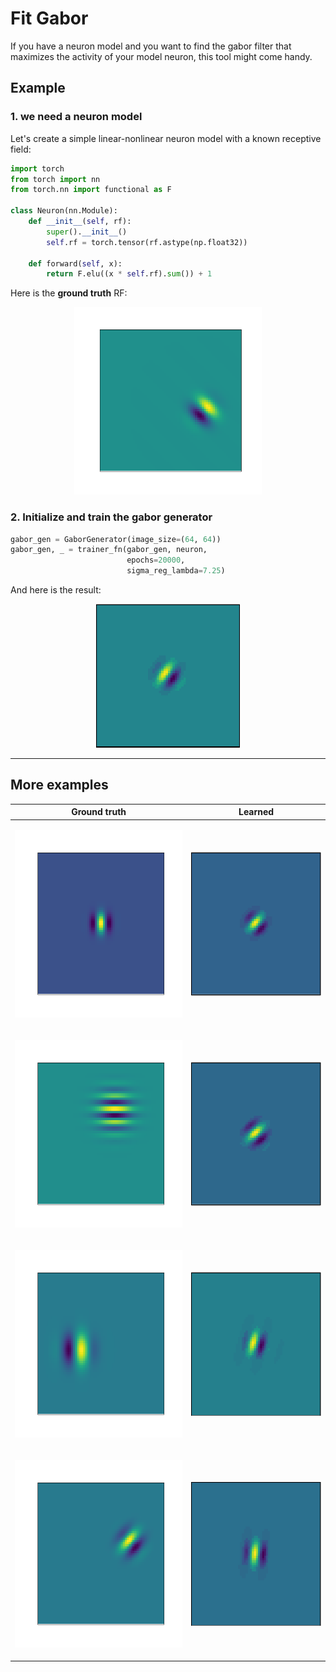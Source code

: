 # Fit Gabor

If you have a neuron model and you want to find the gabor filter that maximizes the activity of your model neuron, this tool might come handy.

## Example
### 1. we need a neuron model
Let's create a simple linear-nonlinear neuron model with a known receptive field:
``` python
import torch
from torch import nn
from torch.nn import functional as F

class Neuron(nn.Module):
    def __init__(self, rf):
        super().__init__()
        self.rf = torch.tensor(rf.astype(np.float32))
        
    def forward(self, x):
        return F.elu((x * self.rf).sum()) + 1
```
Here is the **ground truth** RF:
<p align="center">
  <img width="300" height="300" src="figures/groundtruth1.png">
</p>

### 2. Initialize and train the gabor generator
``` python
gabor_gen = GaborGenerator(image_size=(64, 64))
gabor_gen, _ = trainer_fn(gabor_gen, neuron,
                          epochs=20000,
                          sigma_reg_lambda=7.25)
```
And here is the result:
<p align="center">
  <img width="230" height="230" src="figures/evolution1.gif">
</p>

---
## More examples

Ground truth            |  Learned
:-------------------------:|:-------------------------:
<p align="center"> <img width="300" height="300" src="figures/groundtruth0.png"> </p>  |  <p align="center"> <img width="230" height="230" src="figures/evolution0.gif"> </p> 
<p align="center"> <img width="300" height="300" src="figures/groundtruth2.png"> </p>  |  <p align="center"> <img width="230" height="230" src="figures/evolution2.gif"> </p>
<p align="center"> <img width="300" height="300" src="figures/groundtruth3.png"> </p>  |  <p align="center"> <img width="230" height="230" src="figures/evolution3.gif"> </p>
<p align="center"> <img width="300" height="300" src="figures/groundtruth4.png"> </p>  |  <p align="center"> <img width="230" height="230" src="figures/evolution4.gif"> </p>